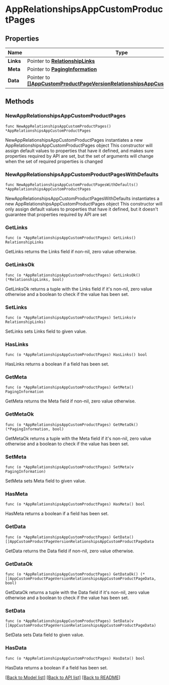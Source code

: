 # AppRelationshipsAppCustomProductPages

## Properties

Name | Type | Description | Notes
------------ | ------------- | ------------- | -------------
**Links** | Pointer to [**RelationshipLinks**](RelationshipLinks.md) |  | [optional] 
**Meta** | Pointer to [**PagingInformation**](PagingInformation.md) |  | [optional] 
**Data** | Pointer to [**[]AppCustomProductPageVersionRelationshipsAppCustomProductPageData**](AppCustomProductPageVersionRelationshipsAppCustomProductPageData.md) |  | [optional] 

## Methods

### NewAppRelationshipsAppCustomProductPages

`func NewAppRelationshipsAppCustomProductPages() *AppRelationshipsAppCustomProductPages`

NewAppRelationshipsAppCustomProductPages instantiates a new AppRelationshipsAppCustomProductPages object
This constructor will assign default values to properties that have it defined,
and makes sure properties required by API are set, but the set of arguments
will change when the set of required properties is changed

### NewAppRelationshipsAppCustomProductPagesWithDefaults

`func NewAppRelationshipsAppCustomProductPagesWithDefaults() *AppRelationshipsAppCustomProductPages`

NewAppRelationshipsAppCustomProductPagesWithDefaults instantiates a new AppRelationshipsAppCustomProductPages object
This constructor will only assign default values to properties that have it defined,
but it doesn't guarantee that properties required by API are set

### GetLinks

`func (o *AppRelationshipsAppCustomProductPages) GetLinks() RelationshipLinks`

GetLinks returns the Links field if non-nil, zero value otherwise.

### GetLinksOk

`func (o *AppRelationshipsAppCustomProductPages) GetLinksOk() (*RelationshipLinks, bool)`

GetLinksOk returns a tuple with the Links field if it's non-nil, zero value otherwise
and a boolean to check if the value has been set.

### SetLinks

`func (o *AppRelationshipsAppCustomProductPages) SetLinks(v RelationshipLinks)`

SetLinks sets Links field to given value.

### HasLinks

`func (o *AppRelationshipsAppCustomProductPages) HasLinks() bool`

HasLinks returns a boolean if a field has been set.

### GetMeta

`func (o *AppRelationshipsAppCustomProductPages) GetMeta() PagingInformation`

GetMeta returns the Meta field if non-nil, zero value otherwise.

### GetMetaOk

`func (o *AppRelationshipsAppCustomProductPages) GetMetaOk() (*PagingInformation, bool)`

GetMetaOk returns a tuple with the Meta field if it's non-nil, zero value otherwise
and a boolean to check if the value has been set.

### SetMeta

`func (o *AppRelationshipsAppCustomProductPages) SetMeta(v PagingInformation)`

SetMeta sets Meta field to given value.

### HasMeta

`func (o *AppRelationshipsAppCustomProductPages) HasMeta() bool`

HasMeta returns a boolean if a field has been set.

### GetData

`func (o *AppRelationshipsAppCustomProductPages) GetData() []AppCustomProductPageVersionRelationshipsAppCustomProductPageData`

GetData returns the Data field if non-nil, zero value otherwise.

### GetDataOk

`func (o *AppRelationshipsAppCustomProductPages) GetDataOk() (*[]AppCustomProductPageVersionRelationshipsAppCustomProductPageData, bool)`

GetDataOk returns a tuple with the Data field if it's non-nil, zero value otherwise
and a boolean to check if the value has been set.

### SetData

`func (o *AppRelationshipsAppCustomProductPages) SetData(v []AppCustomProductPageVersionRelationshipsAppCustomProductPageData)`

SetData sets Data field to given value.

### HasData

`func (o *AppRelationshipsAppCustomProductPages) HasData() bool`

HasData returns a boolean if a field has been set.


[[Back to Model list]](../README.md#documentation-for-models) [[Back to API list]](../README.md#documentation-for-api-endpoints) [[Back to README]](../README.md)


